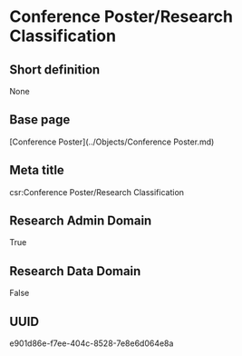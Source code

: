 # Conference Poster/Research Classification
## Short definition
None
## Base page
[Conference Poster](../Objects/Conference Poster.md)
## Meta title
csr:Conference Poster/Research Classification
## Research Admin Domain
True
## Research Data Domain
False
## UUID
e901d86e-f7ee-404c-8528-7e8e6d064e8a

